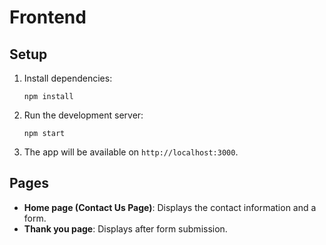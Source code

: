 # Frontend

## Setup

1. Install dependencies:
    ```
    npm install
    ```
2. Run the development server:
    ```
    npm start
    ```

3. The app will be available on `http://localhost:3000`.

## Pages

- **Home page (Contact Us Page)**: Displays the contact information and a form.
- **Thank you page**: Displays after form submission.
